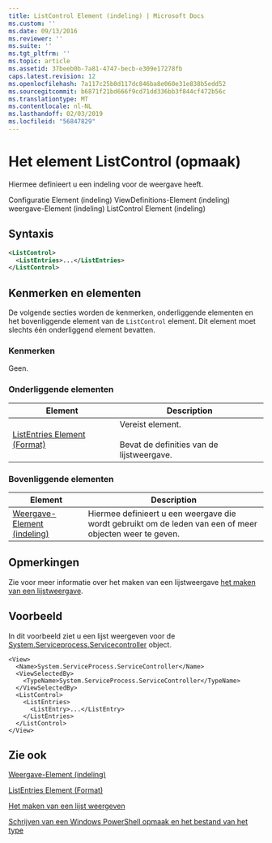 ```yaml
---
title: ListControl Element (indeling) | Microsoft Docs
ms.custom: ''
ms.date: 09/13/2016
ms.reviewer: ''
ms.suite: ''
ms.tgt_pltfrm: ''
ms.topic: article
ms.assetid: 37beeb0b-7a81-4747-becb-e309e17278fb
caps.latest.revision: 12
ms.openlocfilehash: 7a117c25b0d117dc846ba8e060e31e838b5edd52
ms.sourcegitcommit: b6871f21bd666f9cd71dd336bb3f844cf472b56c
ms.translationtype: MT
ms.contentlocale: nl-NL
ms.lasthandoff: 02/03/2019
ms.locfileid: "56847829"
---
```

# <a name="listcontrol-element-format"></a>Het element ListControl (opmaak)

Hiermee definieert u een indeling voor de weergave heeft.

Configuratie Element (indeling) ViewDefinitions-Element (indeling) weergave-Element (indeling) ListControl Element (indeling)

## <a name="syntax"></a>Syntaxis

```xml
<ListControl>
  <ListEntries>...</ListEntries>
</ListControl>

```

## <a name="attributes-and-elements"></a>Kenmerken en elementen

De volgende secties worden de kenmerken, onderliggende elementen en het bovenliggende element van de `ListControl` element. Dit element moet slechts één onderliggend element bevatten.

### <a name="attributes"></a>Kenmerken

Geen.

### <a name="child-elements"></a>Onderliggende elementen

|Element|Description|
|-------------|-----------------|
|[ListEntries Element (Format)](./listentries-element-for-listcontrol-format.md)|Vereist element.<br /><br /> Bevat de definities van de lijstweergave.|

### <a name="parent-elements"></a>Bovenliggende elementen

|Element|Description|
|-------------|-----------------|
|[Weergave-Element (indeling)](./view-element-format.md)|Hiermee definieert u een weergave die wordt gebruikt om de leden van een of meer objecten weer te geven.|

## <a name="remarks"></a>Opmerkingen

Zie voor meer informatie over het maken van een lijstweergave [het maken van een lijstweergave](./creating-a-list-view.md).

## <a name="example"></a>Voorbeeld

In dit voorbeeld ziet u een lijst weergeven voor de [System.Serviceprocess.Servicecontroller](/dotnet/api/System.ServiceProcess.ServiceController) object.

```
<View>
  <Name>System.ServiceProcess.ServiceController</Name>
  <ViewSelectedBy>
    <TypeName>System.ServiceProcess.ServiceController</TypeName>
  </ViewSelectedBy>
  <ListControl>
    <ListEntries>
      <ListEntry>...</ListEntry>
    </ListEntries>
  </ListControl>
</View>
```

## <a name="see-also"></a>Zie ook

[Weergave-Element (indeling)](./view-element-format.md)

[ListEntries Element (Format)](./listentries-element-for-listcontrol-format.md)

[Het maken van een lijst weergeven](./creating-a-list-view.md)

[Schrijven van een Windows PowerShell opmaak en het bestand van het type](./writing-a-powershell-formatting-file.md)
